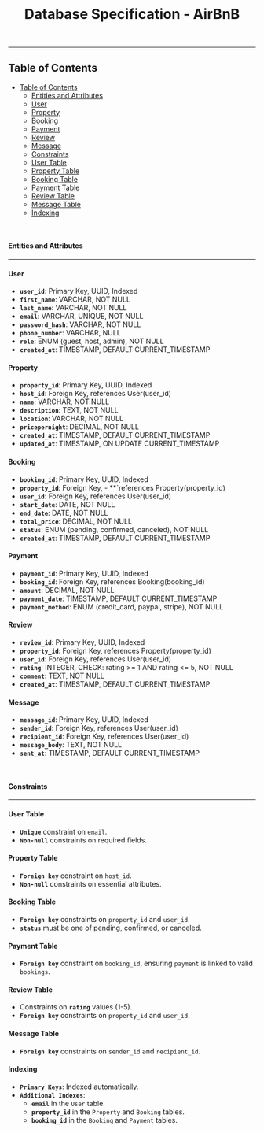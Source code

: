 
<div align="center">
  <br>
  <h1><b>Database Specification - AirBnB</b></h1>
</div>
<br />

---
## Table of Contents

- [Table of Contents](#table-of-contents)
    - [Entities and Attributes](#entities-and-attributes)
    - [User](#user)
    - [Property](#property)
    - [Booking](#booking)
    - [Payment](#payment)
    - [Review](#review)
    - [Message](#message)
    - [Constraints](#constraints)
    - [User Table](#user-table)
    - [Property Table](#property-table)
    - [Booking Table](#booking-table)
    - [Payment Table](#payment-table)
    - [Review Table](#review-table)
    - [Message Table](#message-table)
    - [Indexing](#indexing)
<br />

#### Entities and Attributes
---

#### User

- **`user_id`**: Primary Key, UUID, Indexed
- **`first_name`**: VARCHAR, NOT NULL
- **`last_name`**: VARCHAR, NOT NULL
- **`email`**: VARCHAR, UNIQUE, NOT NULL
- **`password_hash`**: VARCHAR, NOT NULL
- **`phone_number`**: VARCHAR, NULL
- **`role`**: ENUM (guest, host, admin), NOT NULL
- **`created_at`**: TIMESTAMP, DEFAULT CURRENT_TIMESTAMP


#### Property

- **`property_id`**: Primary Key, UUID, Indexed
- **`host_id`**: Foreign Key, references User(user_id)
- **`name`**: VARCHAR, NOT NULL
- **`description`**: TEXT, NOT NULL
- **`location`**: VARCHAR, NOT NULL
- **`pricepernight`**: DECIMAL, NOT NULL
- **`created_at`**: TIMESTAMP, DEFAULT CURRENT_TIMESTAMP
- **`updated_at`**: TIMESTAMP, ON UPDATE CURRENT_TIMESTAMP


#### Booking

- **`booking_id`**: Primary Key, UUID, Indexed
- **`property_id`**: Foreign Key, - **`references Property(property_id)
- **`user_id`**: Foreign Key, references User(user_id)
- **`start_date`**: DATE, NOT NULL
- **`end_date`**: DATE, NOT NULL
- **`total_price`**: DECIMAL, NOT NULL
- **`status`**: ENUM (pending, confirmed, canceled), NOT NULL
- **`created_at`**: TIMESTAMP, DEFAULT CURRENT_TIMESTAMP


#### Payment

- **`payment_id`**: Primary Key, UUID, Indexed
- **`booking_id`**: Foreign Key, references Booking(booking_id)
- **`amount`**: DECIMAL, NOT NULL
- **`payment_date`**: TIMESTAMP, DEFAULT CURRENT_TIMESTAMP
- **`payment_method`**: ENUM (credit_card, paypal, stripe), NOT NULL


#### Review

- **`review_id`**: Primary Key, UUID, Indexed
- **`property_id`**: Foreign Key, references Property(property_id)
- **`user_id`**: Foreign Key, references User(user_id)
- **`rating`**: INTEGER, CHECK: rating >= 1 AND rating <= 5, NOT NULL
- **`comment`**: TEXT, NOT NULL
- **`created_at`**: TIMESTAMP, DEFAULT CURRENT_TIMESTAMP


#### Message

- **`message_id`**: Primary Key, UUID, Indexed
- **`sender_id`**: Foreign Key, references User(user_id)
- **`recipient_id`**: Foreign Key, references User(user_id)
- **`message_body`**: TEXT, NOT NULL
- **`sent_at`**: TIMESTAMP, DEFAULT CURRENT_TIMESTAMP

<br />


#### Constraints
---

#### User Table

- **`Unique`** constraint on `email`.
- **`Non-null`** constraints on required fields.


#### Property Table

- **`Foreign key`** constraint on `host_id`.
- **`Non-null`** constraints on essential attributes.

#### Booking Table

- **`Foreign key`** constraints on `property_id` and `user_id`.
- **`status`** must be one of pending, confirmed, or canceled.


#### Payment Table

- **`Foreign key`** constraint on `booking_id`, ensuring `payment` is linked to valid `bookings`.


#### Review Table

- Constraints on **`rating`** values (1-5).
- **`Foreign key`** constraints on `property_id` and `user_id`.


#### Message Table

- **`Foreign key`** constraints on `sender_id` and `recipient_id`.


#### Indexing

- **`Primary Keys`**: Indexed automatically.
- **`Additional Indexes`**:
    - **`email`** in the `User` table.
    - **`property_id`** in the `Property` and `Booking` tables.
    - **`booking_id`** in the `Booking` and `Payment` tables.

